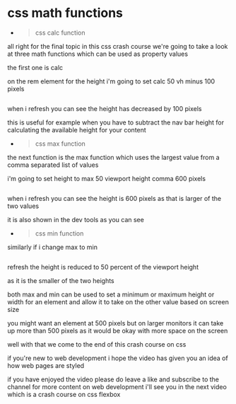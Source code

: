 # css math functions

- > css calc function

all right for the final topic in this
css crash course we're going to take a look at three math functions which can
be used as property values

the first one is calc

on the rem element for the height i'm going to set
calc 50 vh minus 100 pixels

```css

```

when i refresh you can see the height has decreased by
100 pixels

this is useful for example when you have to subtract the nav bar height for
calculating the available height for your content

- > css max function

the next function is the max function
which uses the largest value from a comma separated list of values

i'm going to set height to max 50 viewport height
comma 600 pixels

```css

```

when i refresh
you can see the height is 600 pixels as that is larger of the two values

it is also shown in the dev tools as you can see

- > css min function

similarly if i change max to min

```css

```

refresh the height is reduced to 50 percent of
the viewport height

as it is the smaller of the two heights

both max and min can be used to set a minimum or maximum height or width for
an element and allow it to take on the other value based on screen size

you might want an element at 500 pixels but on larger monitors
it can take up more than 500 pixels as it would be okay with more space on the
screen

well with that we come to the end of this crash course on css

if you're new to web development i hope the video has given you an idea of how
web pages are styled

if you have enjoyed the video please do leave a like and subscribe to the
channel for more content on web development i'll see you in the next video which is
a crash course on css flexbox
